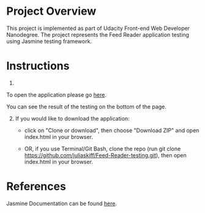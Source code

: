 # Project Overview



This project is implemented as part of Udacity Front-end Web Developer Nanodegree. The project represents the Feed Reader application testing using Jasmine testing framework.



# Instructions

1.

To open the application please go <a href="https://juliaskiff.github.io/Feed-Reader-testing/index.html">here</a>.
   
You can see the result of the testing on the bottom of the page.

2. If you would like to download the application:
   
	* click on "Clone or download", then choose "Download ZIP" and open index.html in your browser.
   
	* OR, if you use Terminal/Git Bash, clone the repo (run git clone https://github.com/juliaskiff/Feed-Reader-testing.git), then open index.html in your browser.



# References



Jasmine Documentation can be found <a href="https://jasmine.github.io/">here</a>.



